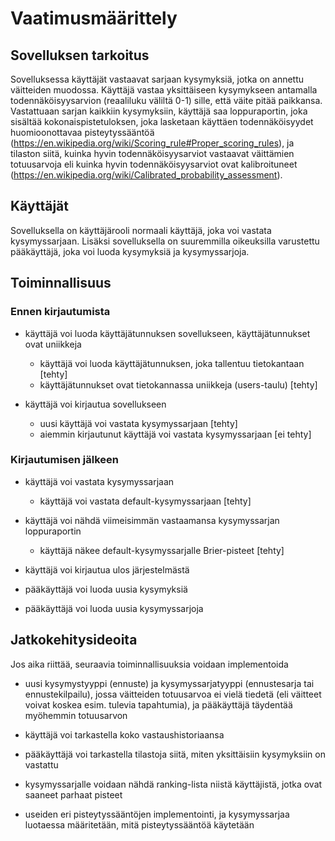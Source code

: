 # Vaatimusmäärittely

## Sovelluksen tarkoitus

Sovelluksessa käyttäjät vastaavat sarjaan kysymyksiä, jotka on annettu väitteiden muodossa. Käyttäjä vastaa yksittäiseen kysymykseen antamalla todennäköisyysarvion (reaaliluku väliltä 0-1) sille, että väite pitää paikkansa. Vastattuaan sarjan kaikkiin kysymyksiin, käyttäjä saa loppuraportin, joka sisältää kokonaispistetuloksen, joka lasketaan käyttäen todennäköisyydet huomioonottavaa pisteytyssääntöä (https://en.wikipedia.org/wiki/Scoring_rule#Proper_scoring_rules), ja tilaston siitä, kuinka hyvin todennäköisyysarviot vastaavat väittämien totuusarvoja eli kuinka hyvin todennäköisyysarviot ovat kalibroituneet (https://en.wikipedia.org/wiki/Calibrated_probability_assessment).

## Käyttäjät

Sovelluksella on käyttäjärooli normaali käyttäjä, joka voi vastata kysymyssarjaan. Lisäksi sovelluksella on suuremmilla oikeuksilla varustettu pääkäyttäjä, joka voi luoda kysymyksiä ja kysymyssarjoja.

## Toiminnallisuus

### Ennen kirjautumista

- käyttäjä voi luoda käyttäjätunnuksen sovellukseen, käyttäjätunnukset ovat uniikkeja
  - käyttäjä voi luoda käyttäjätunnuksen, joka tallentuu tietokantaan [tehty]
  - käyttäjätunnukset ovat tietokannassa uniikkeja (users-taulu) [tehty]

- käyttäjä voi kirjautua sovellukseen
  - uusi käyttäjä voi vastata kysymyssarjaan [tehty]
  - aiemmin kirjautunut käyttäjä voi vastata kysymyssarjaan [ei tehty]

### Kirjautumisen jälkeen

- käyttäjä voi vastata kysymyssarjaan
  - käyttäjä voi vastata default-kysymyssarjaan [tehty]

- käyttäjä voi nähdä viimeisimmän vastaamansa kysymyssarjan loppuraportin
  - käyttäjä näkee default-kysymyssarjalle Brier-pisteet [tehty]

- käyttäjä voi kirjautua ulos järjestelmästä

- pääkäyttäjä voi luoda uusia kysymyksiä

- pääkäyttäjä voi luoda uusia kysymyssarjoja

## Jatkokehitysideoita

Jos aika riittää, seuraavia toiminnallisuuksia voidaan implementoida

- uusi kysymystyyppi (ennuste) ja kysymyssarjatyyppi (ennustesarja tai ennustekilpailu), jossa väitteiden totuusarvoa ei vielä tiedetä (eli väitteet voivat koskea esim. tulevia tapahtumia), ja pääkäyttäjä täydentää myöhemmin totuusarvon

- käyttäjä voi tarkastella koko vastaushistoriaansa

- pääkäyttäjä voi tarkastella tilastoja siitä, miten yksittäisiin kysymyksiin on vastattu

- kysymyssarjalle voidaan nähdä ranking-lista niistä käyttäjistä, jotka ovat saaneet parhaat pisteet

- useiden eri pisteytyssääntöjen implementointi, ja kysymyssarjaa luotaessa määritetään, mitä pisteytyssääntöä käytetään